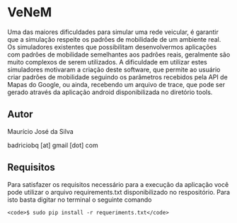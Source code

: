 VeNeM
========================================================================
Uma das maiores dificuldades para simular uma rede veicular, é garantir
que a simulação respeite os padrões de mobilidade de um ambiente real.
Os simuladores existentes que possibilitam desenvolvermos aplicações com
padrões de mobilidade semelhantes aos padrões reais, geralmente são muito
complexos de serem utilizados. A dificuldade em utilizar estes simuladores
motivaram a criação deste software, que permite ao usuário criar padrões
de mobilidade seguindo os parâmetros recebidos pela API de Mapas do Google,
ou ainda, recebendo um arquivo de trace, que pode ser gerado através da 
aplicação android disponibilizada no diretório tools. 


Autor
------------------------------------------------------------------------
Maurício José da Silva

badriciobq [at] gmail [dot] com

Requisitos
------------------------------------------------------------------------
Para satisfazer os requisitos necessário para a execução da aplicação você 
pode utilizar o arquivo requirements.txt disponibilizado no respositório. 
Para isto basta digitar no terminal o seguinte comando

    <code>$ sudo pip install -r requeriments.txt</code>
